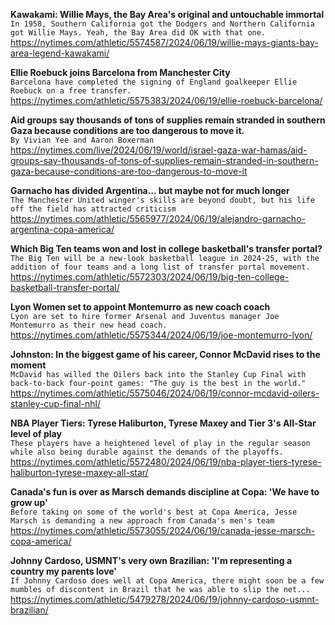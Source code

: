 **Kawakami: Willie Mays, the Bay Area's original and untouchable immortal**\
`In 1958, Southern California got the Dodgers and Northern California got Willie Mays. Yeah, the Bay Area did OK with that one.`\
https://nytimes.com/athletic/5574587/2024/06/19/willie-mays-giants-bay-area-legend-kawakami/

**Ellie Roebuck joins Barcelona from Manchester City**\
`Barcelona have completed the signing of England goalkeeper Ellie Roebuck on a free transfer.`\
https://nytimes.com/athletic/5575383/2024/06/19/ellie-roebuck-barcelona/

**Aid groups say thousands of tons of supplies remain stranded in southern Gaza because conditions are too dangerous to move it.**\
`By Vivian Yee and Aaron Boxerman`\
https://nytimes.com/live/2024/06/19/world/israel-gaza-war-hamas/aid-groups-say-thousands-of-tons-of-supplies-remain-stranded-in-southern-gaza-because-conditions-are-too-dangerous-to-move-it

**Garnacho has divided Argentina... but maybe not for much longer**\
`The Manchester United winger's skills are beyond doubt, but his life off the field has attracted criticism`\
https://nytimes.com/athletic/5565977/2024/06/19/alejandro-garnacho-argentina-copa-america/

**Which Big Ten teams won and lost in college basketball's transfer portal?**\
`The Big Ten will be a new-look basketball league in 2024-25, with the addition of four teams and a long list of transfer portal movement.`\
https://nytimes.com/athletic/5572303/2024/06/19/big-ten-college-basketball-transfer-portal/

**Lyon Women set to appoint Montemurro as new coach coach**\
`Lyon are set to hire former Arsenal and Juventus manager Joe Montemurro as their new head coach.`\
https://nytimes.com/athletic/5575344/2024/06/19/joe-montemurro-lyon/

**Johnston: In the biggest game of his career, Connor McDavid rises to the moment**\
`McDavid has willed the Oilers back into the Stanley Cup Final with back-to-back four-point games: "The guy is the best in the world."`\
https://nytimes.com/athletic/5575046/2024/06/19/connor-mcdavid-oilers-stanley-cup-final-nhl/

**NBA Player Tiers: Tyrese Haliburton, Tyrese Maxey and Tier 3's All-Star level of play**\
`These players have a heightened level of play in the regular season while also being durable against the demands of the playoffs.`\
https://nytimes.com/athletic/5572480/2024/06/19/nba-player-tiers-tyrese-haliburton-tyrese-maxey-all-star/

**Canada's fun is over as Marsch demands discipline at Copa: 'We have to grow up'**\
`Before taking on some of the world's best at Copa America, Jesse Marsch is demanding a new approach from Canada's men's team`\
https://nytimes.com/athletic/5573055/2024/06/19/canada-jesse-marsch-copa-america/

**Johnny Cardoso, USMNT's very own Brazilian: 'I'm representing a country my parents love'**\
`If Johnny Cardoso does well at Copa America, there might soon be a few mumbles of discontent in Brazil that he was able to slip the net...`\
https://nytimes.com/athletic/5479278/2024/06/19/johnny-cardoso-usmnt-brazilian/

